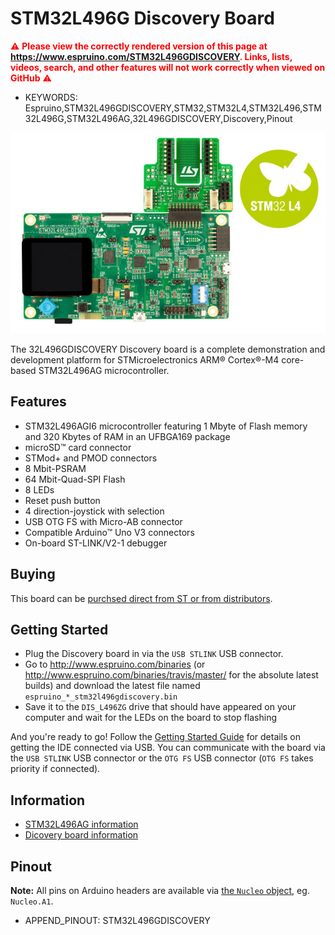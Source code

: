<!--- Copyright (c) 2018 Gordon Williams, Pur3 Ltd. See the file LICENSE for copying permission. -->
STM32L496G Discovery Board
==========================

<span style="color:red">:warning: **Please view the correctly rendered version of this page at https://www.espruino.com/STM32L496GDISCOVERY. Links, lists, videos, search, and other features will not work correctly when viewed on GitHub** :warning:</span>

* KEYWORDS: Espruino,STM32L496GDISCOVERY,STM32,STM32L4,STM32L496,STM32L496G,STM32L496AG,32L496GDISCOVERY,Discovery,Pinout

![STM32L496G Discovery Board](STM32L496GDISCOVERY/board.jpg)

The 32L496GDISCOVERY Discovery board is a complete demonstration and development platform for STMicroelectronics ARM® Cortex®-M4 core-based STM32L496AG microcontroller.


Features
--------

* STM32L496AGI6 microcontroller featuring 1 Mbyte of Flash memory and 320 Kbytes of RAM in an UFBGA169 package
* microSD™ card connector
* STMod+ and PMOD connectors
* 8 Mbit-PSRAM
* 64 Mbit-Quad-SPI Flash
* 8 LEDs
* Reset push button
* 4 direction-joystick with selection
* USB OTG FS with Micro-AB connector
* Compatible Arduino™ Uno V3 connectors
* On-board ST-LINK/V2-1 debugger


<a name="buy"></a>Buying
-------------------------

This board can be [purchsed direct from ST or from distributors](http://www.st.com/en/evaluation-tools/32l496gdiscovery.html#samplebuy-scroll).


Getting Started
----------------

* Plug the Discovery board in via the `USB STLINK` USB connector.
* Go to http://www.espruino.com/binaries (or http://www.espruino.com/binaries/travis/master/
  for the absolute latest builds) and download the latest file named `espruino_*_stm32l496gdiscovery.bin`
* Save it to the `DIS_L496ZG` drive that should have appeared on your computer and wait for the LEDs on the board to stop flashing

And you're ready to go! Follow the [Getting Started Guide](/Quick+Start) for details
on getting the IDE connected via USB. You can communicate with the board via the
`USB STLINK` USB connector or the `OTG FS` USB connector (`OTG FS` takes priority if connected).


Information
-----------

* [STM32L496AG information](http://www.st.com/en/microcontrollers/stm32l496ag.html)
* [Dicovery board information](http://www.st.com/en/evaluation-tools/32l496gdiscovery.html)


<a name="pinout"></a>Pinout
---------------------------

**Note:** All pins on Arduino headers are available via [the `Nucleo` object](http://www.espruino.com/Reference#Nucleo),
eg. `Nucleo.A1`.

* APPEND_PINOUT: STM32L496GDISCOVERY
